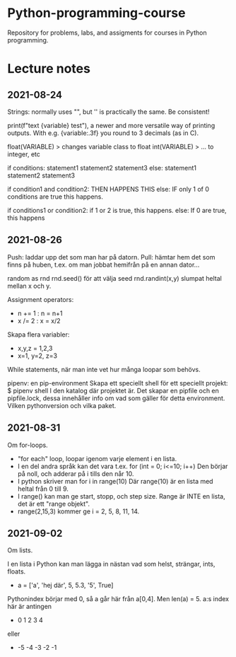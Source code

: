 # Python-programming-course

Repository for problems, labs, and assigments for courses in Python programming.

# Lecture notes

## 2021-08-24

Strings: normally uses "", but '' is practically the same. Be consistent!

print(f"text {variable} test"), a newer and more versatile way of printing outputs. With e.g. {variable:.3f} you round to 3 decimals (as in C).

float(VARIABLE) > changes variable class to float
int(VARIABLE)   > ... to integer, etc

if conditions:
    statement1
    statement2
    statement3
else:
    statement1
    statement2
    statement3

if condition1 and condition2:
    THEN HAPPENS THIS
else:
    IF only 1 of 0 conditions are true this happens.

if conditions1 or condition2:
    if 1 or 2 is true, this happens.
else:
    If 0 are true, this happens

## 2021-08-26

Push: laddar upp det som man har på datorn.
Pull: hämtar hem det som finns på huben, t.ex. om man jobbat hemifrån på en annan dator...

random as rnd
rnd.seed() för att välja seed
rnd.randint(x,y) slumpat heltal mellan x och y.

Assignment operators:
- n += 1 : n = n+1
- x /= 2 : x = x/2

Skapa flera variabler:
- x,y,z = 1,2,3
- x=1, y=2, z=3

While statements, när man inte vet hur många loopar som behövs.

pipenv: en pip-environment
Skapa ett speciellt shell för ett speciellt projekt:
$ pipenv shell
I den katalog där projektet är. Det skapar en pipfile och en pipfile.lock, dessa innehåller info om vad som gäller för detta environment. Vilken pythonversion och vilka paket.

## 2021-08-31

Om for-loops.

- "for each" loop, loopar igenom varje element i en lista.
- I en del andra språk kan det vara t.ex.
    for (int = 0; i<=10; i++)
    Den börjar på noll, och adderar på i tills den når 10.
- I python skriver man
    for i in range(10)
    Där range(10) är en lista med heltal från 0 till 9.
- I range() kan man ge start, stopp, och step size. Range är INTE en lista, det är ett "range objekt".
- range(2,15,3) kommer ge i = 2, 5, 8, 11, 14.

## 2021-09-02

Om lists.

I en lista i Python kan man lägga in nästan vad som helst, strängar, ints, floats.

- a = ['a', 'hej där', 5, 5.3, '5', True]

Pythonindex börjar med 0, så a går här från a[0,4]. Men len(a) = 5. a:s index här är antingen

-  0  1  2  3  4

eller

- -5 -4 -3 -2 -1


